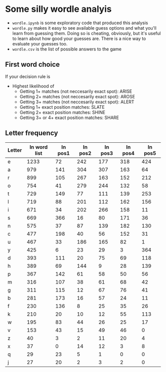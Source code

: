 # Some silly wordle analyis

- `wordle.ipynb` is some exploratory code that produced this analysis
- `wordle.py` makes it easy to see available guess options and what you'll learn from guessing them. Doing so is cheating, obviously, but it's useful to learn about how good your guesses are. There is a nice way to evaluate your guesses too.
- `wordle.csv` is the list of possible answers to the game

## First word choice

If your decision rule is
- Highest likelihood of
  - Getting 1+ matches (not neccesarily exact spot): ARISE
  - Getting 2+ matches (not neccesarily exact spot): AROSE
  - Getting 3+ matches (not neccesarily exact spot): ALERT
  - Getting 1+ exact position matches: SLATE
  - Getting 2+ exact position matches: SHINE
  - Getting 3+ or 4+ exact position matches: SHARE

## Letter frequency

| Letter | In word list 	| In pos1 	| In pos2 	| In pos3 	| In pos4 	| In pos5 |
|---|---|---|---|---|---|---|
e 	| 1233 	 		| 72 	| 242 	| 177 	| 318 	| 424
a 	| 979 	 		| 141 	| 304 	| 307 	| 163 	| 64
r 	| 899 	 		| 105 	| 267 	| 163 	| 152 	| 212
o 	| 754 	 		| 41 	| 279 	| 244 	| 132 	| 58
t 	| 729 	 		| 149 	| 77 		| 111 	| 139 	| 253
l 	| 719 	 		| 88 	| 201 	| 112 	| 162 	| 156
i 	| 671 	 		| 34 	| 202 	| 266 	| 158 	| 11
s 	| 669 	 		| 366 	| 16 		| 80 		| 171 	| 36
n 	| 575 	 		| 37 	| 87 		| 139 	| 182 	| 130
c 	| 477 	 		| 198 	| 40 		| 56 		| 152 	| 31
u 	| 467 	 		| 33 	| 186 	| 165 	| 82 	| 1
y 	| 425 	 		| 6 	| 23 		| 29 		| 3 	| 364
d 	| 393 	 		| 111 	| 20 		| 75 		| 69 	| 118
h 	| 389 	 		| 69 	| 144 	| 9 		| 28 	| 139
p 	| 367 	 		| 142 	| 61 		| 58 		| 50 	| 56
m 	| 316 	 		| 107 	| 38 		| 61 		| 68 	| 42
g 	| 311 	 		| 115 	| 12 		| 67 		| 76 	| 41
b 	| 281 	 		| 173 	| 16 		| 57 		| 24 	| 11
f 	| 230 	 		| 136 	| 8 		| 25 		| 35 	| 26
k 	| 210 	 		| 20 	| 10 		| 12 		| 55 	| 113
w 	| 195 	 		| 83 	| 44 		| 26 		| 25 	| 17
v 	| 153 	 		| 43 	| 15 		| 49 		| 46 	| 0
z 	| 40 	 		| 3 	| 2 		| 11 		| 20 	| 4
x 	| 37 	 		| 0 	| 14 		| 12 		| 3 	| 8
q 	| 29 	 		| 23 	| 5 		| 1 		| 0 	| 0
j 	| 27 	 		| 20 	| 2 		| 3 		| 2 	| 0


